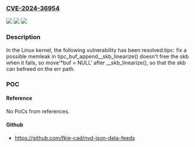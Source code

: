 ### [CVE-2024-36954](https://cve.mitre.org/cgi-bin/cvename.cgi?name=CVE-2024-36954)
![](https://img.shields.io/static/v1?label=Product&message=Linux&color=blue)
![](https://img.shields.io/static/v1?label=Version&message=4b1761898861%3C%2001cd1b7b6857%20&color=brighgreen)
![](https://img.shields.io/static/v1?label=Vulnerability&message=n%2Fa&color=brighgreen)

### Description

In the Linux kernel, the following vulnerability has been resolved:tipc: fix a possible memleak in tipc_buf_append__skb_linearize() doesn't free the skb when it fails, so move'*buf = NULL' after __skb_linearize(), so that the skb can befreed on the err path.

### POC

#### Reference
No PoCs from references.

#### Github
- https://github.com/fkie-cad/nvd-json-data-feeds

